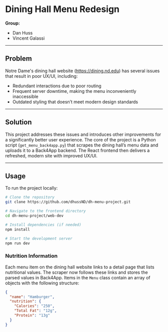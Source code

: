 # Dining Hall Menu Redesign

**Group:**  
- Dan Huss  
- Vincent Galassi  

---

## Problem

Notre Dame's dining hall website (https://dining.nd.edu) has several issues that result in poor UX/UI, including:

- Redundant interactions due to poor routing
- Frequent server downtime, making the menu inconveniently inaccessible
- Outdated styling that doesn’t meet modern design standards

---

## Solution

This project addresses these issues and introduces other improvements for a significantly better user experience. The core of the project is a Python script (`get_menu_back4app.py`) that scrapes the dining hall’s menu data and uploads it to a Back4App backend. The React frontend then delivers a refreshed, modern site with improved UX/UI.

---

## Usage

To run the project locally:

```bash
# Clone the repository
git clone https://github.com/dhussND/dh-menu-project.git

# Navigate to the frontend directory
cd dh-menu-project/web-dev

# Install dependencies (if needed)
npm install

# Start the development server
npm run dev
```

### Nutrition Information

Each menu item on the dining hall website links to a detail page that lists
nutritional values. The scraper now follows these links and stores the parsed
values in Back4App.  Items in the `Menu` class contain an array of objects with
the following structure:

```json
{
  "name": "Hamburger",
  "nutrition": {
    "Calories": "250",
    "Total Fat": "12g",
    "Protein": "13g"
  }
}
```
